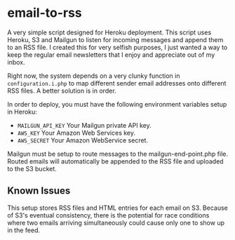 email-to-rss
============

A very simple script designed for Heroku deployment. This script uses Heroku, S3 and Mailgun to
listen for incoming messages and append them to an RSS file. I created this for very selfish purposes,
I just wanted a way to keep the regular email newsletters that I enjoy and appreciate out of my inbox.

Right now, the system depends on a very clunky function in `configuration.i.php` to map different sender
email addresses onto different RSS files. A better solution is in order.

In order to deploy, you must have the following environment variables setup in Heroku:

* `MAILGUN_API_KEY` Your Mailgun private API key.
* `AWS_KEY` Your Amazon Web Services key.
* `AWS_SECRET` Your Amazon WebService secret.

Mailgun must be setup to route messages to the mailgun-end-point.php file. Routed emails will automatically
be appended to the RSS file and uploaded to the S3 bucket.

Known Issues
------------

This setup stores RSS files and HTML entries for each email on S3. Because of S3's eventual consistency,
there is the potential for race conditions where two emails arriving simultaneously could cause only
one to show up in the feed.

